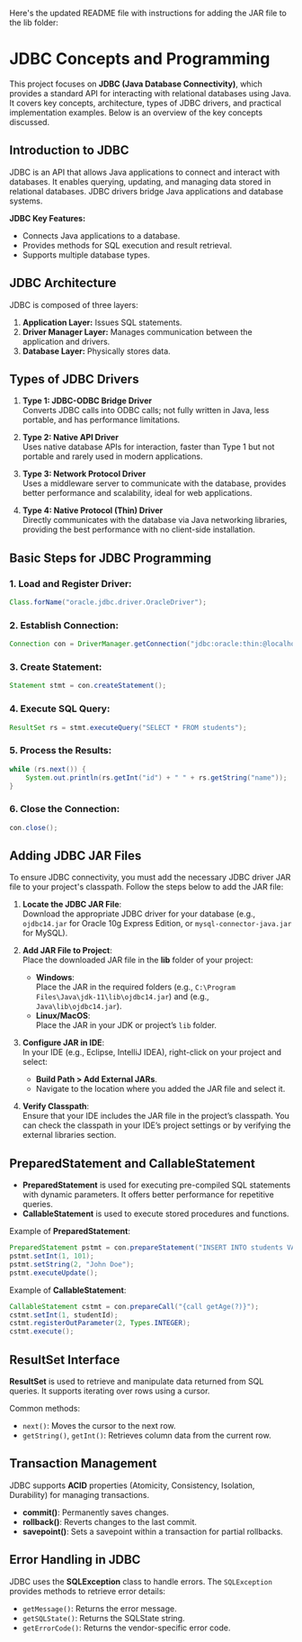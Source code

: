 Here's the updated README file with instructions for adding the JAR file to the lib folder:

# JDBC Concepts and Programming

This project focuses on **JDBC (Java Database Connectivity)**, which provides a standard API for interacting with relational databases using Java. It covers key concepts, architecture, types of JDBC drivers, and practical implementation examples. Below is an overview of the key concepts discussed.

## Introduction to JDBC
JDBC is an API that allows Java applications to connect and interact with databases. It enables querying, updating, and managing data stored in relational databases. JDBC drivers bridge Java applications and database systems.

**JDBC Key Features:**
- Connects Java applications to a database.
- Provides methods for SQL execution and result retrieval.
- Supports multiple database types.

## JDBC Architecture
JDBC is composed of three layers:
1. **Application Layer:** Issues SQL statements.
2. **Driver Manager Layer:** Manages communication between the application and drivers.
3. **Database Layer:** Physically stores data.

## Types of JDBC Drivers
1. **Type 1: JDBC-ODBC Bridge Driver**  
   Converts JDBC calls into ODBC calls; not fully written in Java, less portable, and has performance limitations.
   
2. **Type 2: Native API Driver**  
   Uses native database APIs for interaction, faster than Type 1 but not portable and rarely used in modern applications.

3. **Type 3: Network Protocol Driver**  
   Uses a middleware server to communicate with the database, provides better performance and scalability, ideal for web applications.

4. **Type 4: Native Protocol (Thin) Driver**  
   Directly communicates with the database via Java networking libraries, providing the best performance with no client-side installation.

## Basic Steps for JDBC Programming
### 1. Load and Register Driver:
```java
Class.forName("oracle.jdbc.driver.OracleDriver");
```

### 2. Establish Connection:
```java
Connection con = DriverManager.getConnection("jdbc:oracle:thin:@localhost:1521:xe", "username", "password");
```

### 3. Create Statement:
```java
Statement stmt = con.createStatement();
```

### 4. Execute SQL Query:
```java
ResultSet rs = stmt.executeQuery("SELECT * FROM students");
```

### 5. Process the Results:
```java
while (rs.next()) {
    System.out.println(rs.getInt("id") + " " + rs.getString("name"));
}
```

### 6. Close the Connection:
```java
con.close();
```

## Adding JDBC JAR Files
To ensure JDBC connectivity, you must add the necessary JDBC driver JAR file to your project's classpath. Follow the steps below to add the JAR file:

1. **Locate the JDBC JAR File**:  
   Download the appropriate JDBC driver for your database (e.g., `ojdbc14.jar` for Oracle 10g Express Edition, or `mysql-connector-java.jar` for MySQL).

2. **Add JAR File to Project**:  
   Place the downloaded JAR file in the **lib** folder of your project:
   - **Windows**:  
     Place the JAR in the required folders (e.g., `C:\Program Files\Java\jdk-11\lib\ojdbc14.jar`) and (e.g., `Java\lib\ojdbc14.jar`).
   - **Linux/MacOS**:  
     Place the JAR in your JDK or project’s `lib` folder.

3. **Configure JAR in IDE**:  
   In your IDE (e.g., Eclipse, IntelliJ IDEA), right-click on your project and select:
   - **Build Path > Add External JARs**.
   - Navigate to the location where you added the JAR file and select it.

4. **Verify Classpath**:  
   Ensure that your IDE includes the JAR file in the project’s classpath. You can check the classpath in your IDE’s project settings or by verifying the external libraries section.

## PreparedStatement and CallableStatement
- **PreparedStatement** is used for executing pre-compiled SQL statements with dynamic parameters. It offers better performance for repetitive queries.
- **CallableStatement** is used to execute stored procedures and functions.

Example of **PreparedStatement**:
```java
PreparedStatement pstmt = con.prepareStatement("INSERT INTO students VALUES (?, ?)");
pstmt.setInt(1, 101);
pstmt.setString(2, "John Doe");
pstmt.executeUpdate();
```

Example of **CallableStatement**:
```java
CallableStatement cstmt = con.prepareCall("{call getAge(?)}");
cstmt.setInt(1, studentId);
cstmt.registerOutParameter(2, Types.INTEGER);
cstmt.execute();
```

## ResultSet Interface
**ResultSet** is used to retrieve and manipulate data returned from SQL queries. It supports iterating over rows using a cursor.

Common methods:
- `next()`: Moves the cursor to the next row.
- `getString()`, `getInt()`: Retrieves column data from the current row.

## Transaction Management
JDBC supports **ACID** properties (Atomicity, Consistency, Isolation, Durability) for managing transactions.

- **commit()**: Permanently saves changes.
- **rollback()**: Reverts changes to the last commit.
- **savepoint()**: Sets a savepoint within a transaction for partial rollbacks.

## Error Handling in JDBC
JDBC uses the **SQLException** class to handle errors. The `SQLException` provides methods to retrieve error details:
- `getMessage()`: Returns the error message.
- `getSQLState()`: Returns the SQLState string.
- `getErrorCode()`: Returns the vendor-specific error code.
